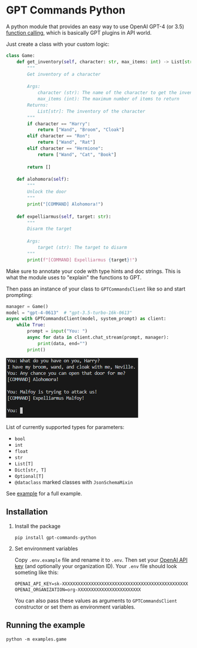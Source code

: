 # GPT Commands Python

A python module that provides an easy way to use OpenAI GPT-4 (or 3.5) [function calling](https://platform.openai.com/docs/guides/gpt/function-calling), which is basically GPT plugins in API world.

Just create a class with your custom logic:

```python
class Game:
    def get_inventory(self, character: str, max_items: int) -> List[str]:
        """
        Get inventory of a character

        Args:
            character (str): The name of the character to get the inventory of. One of: 'Harry', 'Ron', 'Hermione'
            max_items (int): The maximum number of items to return
        Returns:
            List[str]: The inventory of the character
        """
        if character == "Harry":
            return ["Wand", "Broom", "Cloak"]
        elif character == "Ron":
            return ["Wand", "Rat"]
        elif character == "Hermione":
            return ["Wand", "Cat", "Book"]

        return []

    def alohomora(self):
        """
        Unlock the door
        """
        print("[COMMAND] Alohomora!")

    def expelliarmus(self, target: str):
        """
        Disarm the target

        Args:
            target (str): The target to disarm
        """
        print(f"[COMMAND] Expelliarmus {target}!")

```

Make sure to annotate your code with type hints and doc strings. This is what the module uses to "explain" the functions to GPT.

Then pass an instance of your class to `GPTCommandsClient` like so and start prompting:

```python
manager = Game()
model = "gpt-4-0613"  # "gpt-3.5-turbo-16k-0613"
async with GPTCommandsClient(model, system_prompt) as client:
    while True:
        prompt = input("You: ")
        async for data in client.chat_stream(prompt, manager):
            print(data, end="")
        print()
```

![Prompts](https://raw.githubusercontent.com/keenua/gpt-commands-python/main/images/prompts.jpg)

List of currently supported types for parameters:
- `bool`
- `int`
- `float`
- `str`
- `List[T]`
- `Dict[str, T]`
- `Optional[T]`
- `@dataclass` marked classes with `JsonSchemaMixin`

See [example](https://github.com/keenua/gpt-commands-python/blob/main/examples/game/__main__.py) for a full example.

## Installation

1.  Install the package

    ```shell
    pip install gpt-commands-python
    ```

1.  Set environment variables

    Copy `.env.example` file and rename it to `.env`.
    Then set your [OpenAI API key](https://platform.openai.com/account/api-keys) (and optionally your organization ID).
    Your `.env` file should look someting like this:

    ```
    OPENAI_API_KEY=sk-XXXXXXXXXXXXXXXXXXXXXXXXXXXXXXXXXXXXXXXXXXXXXXXX
    OPENAI_ORGANIZATION=org-XXXXXXXXXXXXXXXXXXXXXXXX
    ```

    You can also pass these values as arguments to `GPTCommandsClient` constructor or set them as environment variables.

## Running the example

```shell
python -m examples.game
```